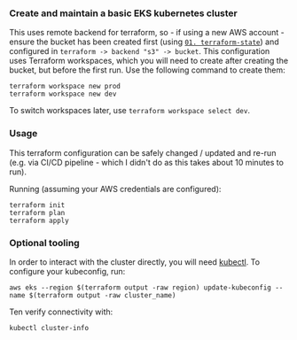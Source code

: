 ### Create and maintain a basic EKS kubernetes cluster

This uses remote backend for terraform, so - if using a new AWS account - ensure the bucket has been created first (using [`01. terraform-state`](../01.%20terraform-state/)) and configured in `terraform -> backend "s3" -> bucket`. This configuration uses Terraform workspaces, which you will need to create after creating the bucket, but before the first run. Use the following command to create them:
```
terraform workspace new prod
terraform workspace new dev    
```
To switch workspaces later, use `terraform workspace select dev`.

### Usage

This terraform configuration can be safely changed / updated and re-run (e.g. via CI/CD pipeline - which I didn't do as this takes about 10 minutes to run).

Running (assuming your AWS credentials are configured):
```
terraform init
terraform plan
terraform apply
```

### Optional tooling

In order to interact with the cluster directly, you will need [kubectl](https://kubernetes.io/docs/tasks/tools/). To configure your kubeconfig, run:
```
aws eks --region $(terraform output -raw region) update-kubeconfig --name $(terraform output -raw cluster_name)
```
Ten verify connectivity with:
```
kubectl cluster-info
```
